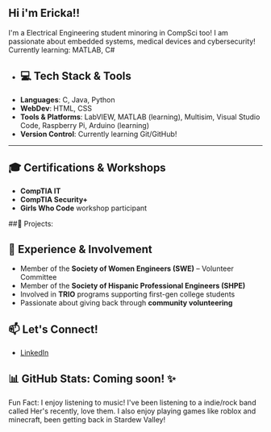 ## Hi i'm Ericka!!

I'm a Electrical Engineering student minoring in CompSci too!
I am passionate about embedded systems, medical devices and cybersecurity!  
Currently learning: MATLAB, C#


- ## 💻 Tech Stack & Tools
- **Languages**: C, Java, Python
- **WebDev**: HTML, CSS
- **Tools & Platforms**: LabVIEW, MATLAB (learning), Multisim, Visual Studio Code, Raspberry Pi, Arduino (learning)
- **Version Control**: Currently learning Git/GitHub!

---

## 🎓 Certifications & Workshops
- **CompTIA IT**
- **CompTIA Security+**
- **Girls Who Code** workshop participant

##🚀 Projects:

## 💼 Experience & Involvement
- Member of the **Society of Women Engineers (SWE)** – Volunteer Committee
- Member of the **Society of Hispanic Professional Engineers (SHPE)**
- Involved in **TRIO** programs supporting first-gen college students
- Passionate about giving back through **community volunteering**


## 📫 Let's Connect!
- [LinkedIn](https://www.linkedin.com/in/ericka-monsivais-segundo/)

## 📊 GitHub Stats: Coming soon! ✨ 

Fun Fact: I enjoy listening to music! I've been listening to a indie/rock band called Her's recently, love them. I also enjoy playing games like roblox and minecraft, been getting back in Stardew Valley!



